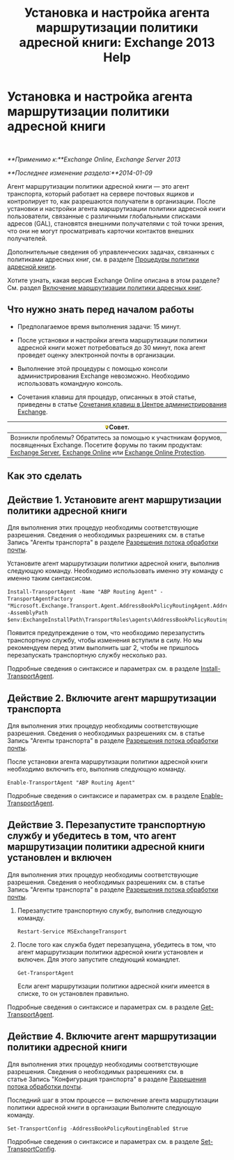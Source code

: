 ﻿---
title: 'Установка и настройка агента маршрутизации политики адресной книги: Exchange 2013 Help'
TOCTitle: Установка и настройка агента маршрутизации политики адресной книги
ms:assetid: 20e8a43d-4508-4388-a2c9-aa3073593cc2
ms:mtpsurl: https://technet.microsoft.com/ru-ru/library/JJ907308(v=EXCHG.150)
ms:contentKeyID: 51408012
ms.date: 04/30/2018
mtps_version: v=EXCHG.150
ms.translationtype: HT
---

# Установка и настройка агента маршрутизации политики адресной книги

 

_**Применимо к:**Exchange Online, Exchange Server 2013_

_**Последнее изменение раздела:**2014-01-09_

Агент маршрутизации политики адресной книги — это агент транспорта, который работает на сервере почтовых ящиков и контролирует то, как разрешаются получатели в организации. После установки и настройки агента маршрутизации политики адресной книги пользователи, связанные с различными глобальными списками адресов (GAL), становятся внешними получателями с той точки зрения, что они не могут просматривать карточки контактов внешних получателей.

Дополнительные сведения об управленческих задачах, связанных с политиками адресных книг, см. в разделе [Процедуры политики адресной книги](address-book-policy-procedures-exchange-2013-help.md).

Хотите узнать, какая версия Exchange Online описана в этом разделе? См. раздел [Включение маршрутизации политики адресных книг](https://technet.microsoft.com/ru-ru/library/jj891095\(v=exchg.150\)).

## Что нужно знать перед началом работы

  - Предполагаемое время выполнения задачи: 15 минут.

  - После установки и настройки агента маршрутизации политики адресной книги может потребоваться до 30 минут, пока агент проведет оценку электронной почты в организации.

  - Выполнение этой процедуры с помощью консоли администрирования Exchange невозможно. Необходимо использовать командную консоль.

  - Сочетания клавиш для процедур, описанных в этой статье, приведены в статье [Сочетания клавиш в Центре администрирования Exchange](keyboard-shortcuts-in-the-exchange-admin-center-exchange-online-protection-help.md).

<table>
<thead>
<tr class="header">
<th><img src="images/Bb124558.tip(EXCHG.150).gif" title="Совет" alt="Совет" />Совет.</th>
</tr>
</thead>
<tbody>
<tr class="odd">
<td>Возникли проблемы? Обратитесь за помощью к участникам форумов, посвященных Exchange. Посетите форумы по таким продуктам: <a href="https://go.microsoft.com/fwlink/p/?linkid=60612">Exchange Server</a>, <a href="https://go.microsoft.com/fwlink/p/?linkid=267542">Exchange Online</a> или <a href="https://go.microsoft.com/fwlink/p/?linkid=285351">Exchange Online Protection</a>.</td>
</tr>
</tbody>
</table>


## Как это сделать

## Действие 1. Установите агент маршрутизации политики адресной книги

Для выполнения этих процедур необходимы соответствующие разрешения. Сведения о необходимых разрешениях см. в статье Запись "Агенты транспорта" в разделе [Разрешения потока обработки почты](mail-flow-permissions-exchange-2013-help.md).

Установите агент маршрутизации политики адресной книги, выполнив следующую команду. Необходимо использовать именно эту команду с именно таким синтаксисом.

    Install-TransportAgent -Name "ABP Routing Agent" -TransportAgentFactory "Microsoft.Exchange.Transport.Agent.AddressBookPolicyRoutingAgent.AddressBookPolicyRoutingAgentFactory" -AssemblyPath $env:ExchangeInstallPath\TransportRoles\agents\AddressBookPolicyRoutingAgent\Microsoft.Exchange.Transport.Agent.AddressBookPolicyRoutingAgent.dll

Появится предупреждение о том, что необходимо перезапустить транспортную службу, чтобы изменения вступили в силу. Но мы рекомендуем перед этим выполнить шаг 2, чтобы не пришлось перезапускать транспортную службу несколько раз.

Подробные сведения о синтаксисе и параметрах см. в разделе [Install-TransportAgent](https://technet.microsoft.com/ru-ru/library/aa997998\(v=exchg.150\)).

## Действие 2. Включите агент маршрутизации транспорта

Для выполнения этих процедур необходимы соответствующие разрешения. Сведения о необходимых разрешениях см. в статье Запись "Агенты транспорта" в разделе [Разрешения потока обработки почты](mail-flow-permissions-exchange-2013-help.md).

После установки агента маршрутизации политики адресной книги необходимо включить его, выполнив следующую команду.

    Enable-TransportAgent "ABP Routing Agent"

Подробные сведения о синтаксисе и параметрах см. в разделе [Enable-TransportAgent](https://technet.microsoft.com/ru-ru/library/bb124921\(v=exchg.150\)).

## Действие 3. Перезапустите транспортную службу и убедитесь в том, что агент маршрутизации политики адресной книги установлен и включен

Для выполнения этих процедур необходимы соответствующие разрешения. Сведения о необходимых разрешениях см. в статье Запись "Агенты транспорта" в разделе [Разрешения потока обработки почты](mail-flow-permissions-exchange-2013-help.md).

1.  Перезапустите транспортную службу, выполнив следующую команду.
    
        Restart-Service MSExchangeTransport

2.  После того как служба будет перезапущена, убедитесь в том, что агент маршрутизации политики адресной книги установлен и включен. Для этого запустите следующий командлет.
    
        Get-TransportAgent
    
    Если агент маршрутизации политики адресной книги имеется в списке, то он установлен правильно.

Подробные сведения о синтаксисе и параметрах см. в разделе [Get-TransportAgent](https://technet.microsoft.com/ru-ru/library/bb123536\(v=exchg.150\)).

## Действие 4. Включите агент маршрутизации политики адресной книги

Для выполнения этих процедур необходимы соответствующие разрешения. Сведения о необходимых разрешениях см. в статье Запись "Конфигурация транспорта" в разделе [Разрешения потока обработки почты](mail-flow-permissions-exchange-2013-help.md).

Последний шаг в этом процессе — включение агента маршрутизации политики адресной книги в организации Выполните следующую команду.

    Set-TransportConfig -AddressBookPolicyRoutingEnabled $true

Подробные сведения о синтаксисе и параметрах см. в разделе [Set-TransportConfig](https://technet.microsoft.com/ru-ru/library/bb124151\(v=exchg.150\)).

